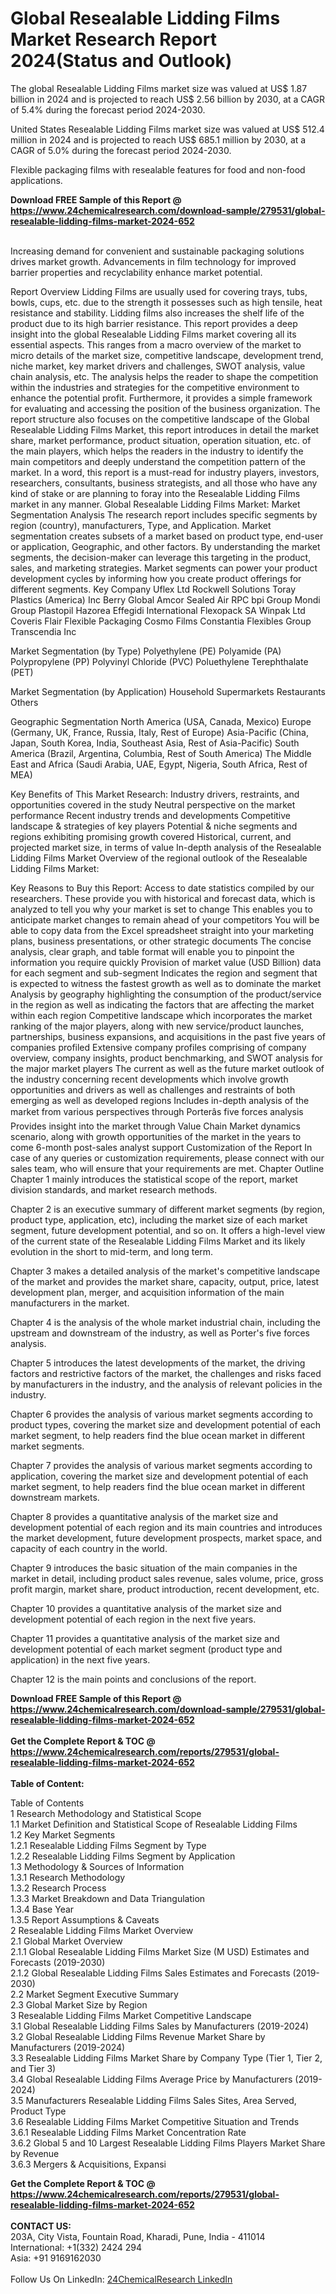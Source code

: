 <h1>Global Resealable Lidding Films Market Research Report 2024(Status and Outlook)</h1><p>The global Resealable Lidding Films market size was valued at US$ 1.87 billion in 2024 and is projected to reach US$ 2.56 billion by 2030, at a CAGR of 5.4% during the forecast period 2024-2030.</p><p>
United States Resealable Lidding Films market size was valued at US$ 512.4 million in 2024 and is projected to reach US$ 685.1 million by 2030, at a CAGR of 5.0% during the forecast period 2024-2030.</p><p>
Flexible packaging films with resealable features for food and non-food applications.</p><div><b>Download FREE Sample of this Report @ 
            <a href="https://www.24chemicalresearch.com/download-sample/279531/global-resealable-lidding-films-market-2024-652">
            https://www.24chemicalresearch.com/download-sample/279531/global-resealable-lidding-films-market-2024-652</a></b></div><br><p>
Increasing demand for convenient and sustainable packaging solutions drives market growth. Advancements in film technology for improved barrier properties and recyclability enhance market potential.</p><p>
Report Overview
 Lidding Films are usually used for covering trays, tubs, bowls, cups, etc. due to the strength it possesses such as high tensile, heat resistance and stability. Lidding films also increases the shelf life of the product due to its high barrier resistance.
 This report provides a deep insight into the global Resealable Lidding Films market covering all its essential aspects. This ranges from a macro overview of the market to micro details of the market size, competitive landscape, development trend, niche market, key market drivers and challenges, SWOT analysis, value chain analysis, etc.
 The analysis helps the reader to shape the competition within the industries and strategies for the competitive environment to enhance the potential profit. Furthermore, it provides a simple framework for evaluating and accessing the position of the business organization. The report structure also focuses on the competitive landscape of the Global Resealable Lidding Films Market, this report introduces in detail the market share, market performance, product situation, operation situation, etc. of the main players, which helps the readers in the industry to identify the main competitors and deeply understand the competition pattern of the market.
 In a word, this report is a must-read for industry players, investors, researchers, consultants, business strategists, and all those who have any kind of stake or are planning to foray into the Resealable Lidding Films market in any manner.
 Global Resealable Lidding Films Market: Market Segmentation Analysis
 The research report includes specific segments by region (country), manufacturers, Type, and Application. Market segmentation creates subsets of a market based on product type, end-user or application, Geographic, and other factors. By understanding the market segments, the decision-maker can leverage this targeting in the product, sales, and marketing strategies. Market segments can power your product development cycles by informing how you create product offerings for different segments.
 Key Company
 Uflex Ltd
 Rockwell Solutions
 Toray Plastics (America) Inc
 Berry Global
 Amcor
 Sealed Air
 RPC bpi Group
 Mondi Group
 Plastopil Hazorea
 Effegidi International
 Flexopack SA
 Winpak Ltd
 Coveris
 Flair Flexible Packaging
 Cosmo Films
 Constantia Flexibles Group
 Transcendia Inc</p><p>
 Market Segmentation (by Type)
 Polyethylene (PE)
 Polyamide (PA)
 Polypropylene (PP)
 Polyvinyl Chloride (PVC)
 Poluethylene Terephthalate (PET)</p><p>
 Market Segmentation (by Application)
 Household
 Supermarkets
 Restaurants
 Others</p><p>
 Geographic Segmentation
North America (USA, Canada, Mexico)
Europe (Germany, UK, France, Russia, Italy, Rest of Europe)
Asia-Pacific (China, Japan, South Korea, India, Southeast Asia, Rest of Asia-Pacific)
South America (Brazil, Argentina, Columbia, Rest of South America)
The Middle East and Africa (Saudi Arabia, UAE, Egypt, Nigeria, South Africa, Rest of MEA)</p><p>
 Key Benefits of This Market Research:
Industry drivers, restraints, and opportunities covered in the study
Neutral perspective on the market performance
Recent industry trends and developments
Competitive landscape &amp; strategies of key players
Potential &amp; niche segments and regions exhibiting promising growth covered
Historical, current, and projected market size, in terms of value
In-depth analysis of the Resealable Lidding Films Market
Overview of the regional outlook of the Resealable Lidding Films Market:</p><p>
 Key Reasons to Buy this Report:
Access to date statistics compiled by our researchers. These provide you with historical and forecast data, which is analyzed to tell you why your market is set to change
This enables you to anticipate market changes to remain ahead of your competitors
You will be able to copy data from the Excel spreadsheet straight into your marketing plans, business presentations, or other strategic documents
The concise analysis, clear graph, and table format will enable you to pinpoint the information you require quickly
Provision of market value (USD Billion) data for each segment and sub-segment
Indicates the region and segment that is expected to witness the fastest growth as well as to dominate the market
Analysis by geography highlighting the consumption of the product/service in the region as well as indicating the factors that are affecting the market within each region
Competitive landscape which incorporates the market ranking of the major players, along with new service/product launches, partnerships, business expansions, and acquisitions in the past five years of companies profiled
Extensive company profiles comprising of company overview, company insights, product benchmarking, and SWOT analysis for the major market players
The current as well as the future market outlook of the industry concerning recent developments which involve growth opportunities and drivers as well as challenges and restraints of both emerging as well as developed regions
Includes in-depth analysis of the market from various perspectives through Porterâs five forces analysis
Provides insight into the market through Value Chain
Market dynamics scenario, along with growth opportunities of the market in the years to come
6-month post-sales analyst support
 Customization of the Report
 In case of any queries or customization requirements, please connect with our sales team, who will ensure that your requirements are met.
 Chapter Outline
 Chapter 1 mainly introduces the statistical scope of the report, market division standards, and market research methods.</p><p>
 Chapter 2 is an executive summary of different market segments (by region, product type, application, etc), including the market size of each market segment, future development potential, and so on. It offers a high-level view of the current state of the Resealable Lidding Films Market and its likely evolution in the short to mid-term, and long term.</p><p>
 Chapter 3 makes a detailed analysis of the market's competitive landscape of the market and provides the market share, capacity, output, price, latest development plan, merger, and acquisition information of the main manufacturers in the market.</p><p>
 Chapter 4 is the analysis of the whole market industrial chain, including the upstream and downstream of the industry, as well as Porter's five forces analysis.</p><p>
 Chapter 5 introduces the latest developments of the market, the driving factors and restrictive factors of the market, the challenges and risks faced by manufacturers in the industry, and the analysis of relevant policies in the industry.</p><p>
 Chapter 6 provides the analysis of various market segments according to product types, covering the market size and development potential of each market segment, to help readers find the blue ocean market in different market segments.</p><p>
 Chapter 7 provides the analysis of various market segments according to application, covering the market size and development potential of each market segment, to help readers find the blue ocean market in different downstream markets.</p><p>
 Chapter 8 provides a quantitative analysis of the market size and development potential of each region and its main countries and introduces the market development, future development prospects, market space, and capacity of each country in the world.</p><p>
 Chapter 9 introduces the basic situation of the main companies in the market in detail, including product sales revenue, sales volume, price, gross profit margin, market share, product introduction, recent development, etc.</p><p>
 Chapter 10 provides a quantitative analysis of the market size and development potential of each region in the next five years.</p><p>
 Chapter 11 provides a quantitative analysis of the market size and development potential of each market segment (product type and application) in the next five years.</p><p>
 Chapter 12 is the main points and conclusions of the report.</p><div><b>Download FREE Sample of this Report @ 
            <a href="https://www.24chemicalresearch.com/download-sample/279531/global-resealable-lidding-films-market-2024-652">
            https://www.24chemicalresearch.com/download-sample/279531/global-resealable-lidding-films-market-2024-652</a></b></div><br><div><b>Get the Complete Report & TOC @ 
            <a href="https://www.24chemicalresearch.com/reports/279531/global-resealable-lidding-films-market-2024-652">
            https://www.24chemicalresearch.com/reports/279531/global-resealable-lidding-films-market-2024-652</a></b></div><br>
            <b>Table of Content:</b><p>Table of Contents<br />
 1 Research Methodology and Statistical Scope<br />
 1.1 Market Definition and Statistical Scope of Resealable Lidding Films<br />
 1.2 Key Market Segments<br />
 1.2.1 Resealable Lidding Films Segment by Type<br />
 1.2.2 Resealable Lidding Films Segment by Application<br />
 1.3 Methodology & Sources of Information<br />
 1.3.1 Research Methodology<br />
 1.3.2 Research Process<br />
 1.3.3 Market Breakdown and Data Triangulation<br />
 1.3.4 Base Year<br />
 1.3.5 Report Assumptions & Caveats<br />
 2 Resealable Lidding Films Market Overview<br />
 2.1 Global Market Overview<br />
 2.1.1 Global Resealable Lidding Films Market Size (M USD) Estimates and Forecasts (2019-2030)<br />
 2.1.2 Global Resealable Lidding Films Sales Estimates and Forecasts (2019-2030)<br />
 2.2 Market Segment Executive Summary<br />
 2.3 Global Market Size by Region<br />
 3 Resealable Lidding Films Market Competitive Landscape<br />
 3.1 Global Resealable Lidding Films Sales by Manufacturers (2019-2024)<br />
 3.2 Global Resealable Lidding Films Revenue Market Share by Manufacturers (2019-2024)<br />
 3.3 Resealable Lidding Films Market Share by Company Type (Tier 1, Tier 2, and Tier 3)<br />
 3.4 Global Resealable Lidding Films Average Price by Manufacturers (2019-2024)<br />
 3.5 Manufacturers Resealable Lidding Films Sales Sites, Area Served, Product Type<br />
 3.6 Resealable Lidding Films Market Competitive Situation and Trends<br />
 3.6.1 Resealable Lidding Films Market Concentration Rate<br />
 3.6.2 Global 5 and 10 Largest Resealable Lidding Films Players Market Share by Revenue<br />
 3.6.3 Mergers & Acquisitions, Expansi</p><div><b>Get the Complete Report & TOC @ 
            <a href="https://www.24chemicalresearch.com/reports/279531/global-resealable-lidding-films-market-2024-652">
            https://www.24chemicalresearch.com/reports/279531/global-resealable-lidding-films-market-2024-652</a></b></div><br><b>CONTACT US:</b><br>
            203A, City Vista, Fountain Road, Kharadi, Pune, India - 411014<br>
            International: +1(332) 2424 294<br>
            Asia: +91 9169162030 <br><br>
            Follow Us On LinkedIn: <a href="https://www.linkedin.com/company/24chemicalresearch/">24ChemicalResearch LinkedIn</a>